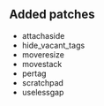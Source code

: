 ## Added patches

- attachaside
- hide_vacant_tags
- moveresize
- movestack
- pertag
- scratchpad
- uselessgap
